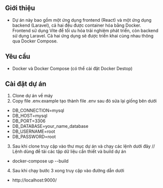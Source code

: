 ## Giới thiệu
- Dự án này bao gồm một ứng dụng frontend (React) và một ứng dụng backend (Laravel), cả hai đều được container hóa bằng Docker. Frontend sử dụng Vite để tối ưu hóa trải nghiệm phát triển, còn backend sử dụng Laravel. Cả hai ứng dụng sẽ được triển khai cùng nhau thông qua Docker Compose.

## Yêu cầu
- Docker và Docker Compose (có thể cài đặt Docker Destop)
## Cài đặt dự án
1. Clone dự án về máy
2. Copy file .env.example tạo thành file .env sau đó sửa lại giống bên dưới
+ DB_CONNECTION=mysql
+ DB_HOST=mysql
+ DB_PORT=3306
+ DB_DATABASE=your_name_database
+ DB_USERNAME=root
+ DB_PASSWORD=root
3. Sau khi clone truy cập vào thư mục dự án và chạy các lệnh dưới đây
// Lệnh dùng để tải các tập dữ liệu cần thiết và build dự án
- docker-compose up --build
4. Sau khi chạy bước 3 xong truy cập vào đường dẫn dưới
- http://localhost:9000/

